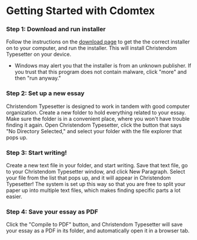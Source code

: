 # Getting Started with Cdomtex

### Step 1: Download and run installer
Follow the instructions on the [download page](https://www.christendom.dev/cdomtex/download)
to get the the correct installer on to
your computer, and run the installer.
This will install Christendom Typesetter
on your device. 
- Windows may alert you
that the installer is from an unknown
publisher. If you trust that this
program does not contain malware, 
click "more" and then "run anyway."


### Step 2: Set up a new essay
Christendom Typesetter is designed
to work in tandem with good 
computer organization.
Create a new folder to hold everything
related to your essay. Make sure the
folder is in a convenient place, where
you won't have trouble finding it again.
Open Christendom Typesetter, click the
button that says "No Directory
Selected," and select
your folder with the file explorer that
pops up.

### Step 3: Start writing!
Create a new text file in your folder,
and start
writing. Save that text file, go to your
Christendom Typesetter window, and click
New Paragraph. Select your file from the
list that pops up, and it will appear in
Christendom Typesetter! The system is set
up this way so that you are free to
split your paper up into multiple text
files, which makes finding specific
parts a lot easier.

### Step 4: Save your essay as PDF
Click the "Compile to PDF" button, 
and Christendom Typesetter will save your
essay as a PDF in its folder, and
automatically open it in a browser tab.

